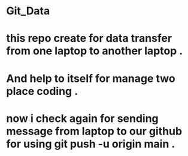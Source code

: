 # Git_Data
# this repo create for data transfer from one laptop to another laptop .
#  And  help to itself for manage two place coding .
# now  i check again for sending message from laptop to our github for using git push -u origin main . 